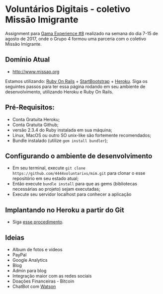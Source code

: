 Voluntários Digitais - coletivo Missão Imigrante
=================================================

Assignment para [Gama Experience #8](http://gama.academy/) realizado na semana do dia 7-15 de agosto de 2017, onde o Grupo 4 formou uma parceria com o coletivo Missão Imigrante.

Domínio Atual
------
* http://www.missao.org

Estamos utilizando: [Ruby On Rails](https://pt.wikipedia.org/wiki/Ruby_on_Rails) + [StartBootstrap](https://startbootstrap.com/) + [Heroku](https://devcenter.heroku.com/articles/getting-started-with-ruby#introduction). Siga os seguintes passos para ter essa página rodando em seu ambiente de desenvolvimento, utilizando Heroku e Ruby On Rails.

Pré-Requisitos:
------
* Conta Gratuita Heroku; 
* Conta Gratuita Github;
* versão 2.3.4 do Ruby instalada em sua máquina;
* Linux, MacOS ou outro SO unix-like são fortemente recomendados;
* Bundle instalado (utilize `gem install bundler`);

Configurando o ambiente de desenvolvimento
-------
* Em seu terminal, execute `git clone https://github.com/4444voluntarixs/mim.git` para clonar o esse repositório em seu estado atual;
* Então execute `bundle install` para que as gems (bibliotecas necessárias ao projeto) sejam executadas;
* Execute seu servidor localhost para conhecer a aplicação

Implantando no Heroku a partir do Git
-------
* Siga [esse procedimento](https://devcenter.heroku.com/articles/git). 

Ideias
------
* Album de fotos e vídeos
* PayPal
* Google Analytics
* Blog
* Admin para blog
* Integração maior com as redes sociais
* Doações Financeiras - Bitcoin
* ChatBot com [Watson](https://www.ibm.com/blogs/watson/2016/12/build-chat-bot/) 
